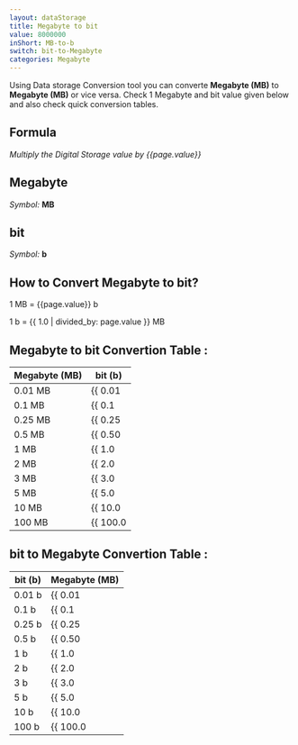 ```yaml
---
layout: dataStorage
title: Megabyte to bit
value: 8000000
inShort: MB-to-b
switch: bit-to-Megabyte
categories: Megabyte
---
```


Using Data storage Conversion tool you can converte **Megabyte (MB)** to **Megabyte (MB)** or vice versa. Check 1 Megabyte and bit value given below and also check quick conversion tables.

## Formula
*Multiply the Digital Storage value by {{page.value}}*

## Megabyte
*Symbol:* **MB**

## bit
*Symbol:* **b**

## How to Convert Megabyte to bit?

1 MB = {{page.value}} b

1 b = {{ 1.0 | divided_by: page.value }} MB


## Megabyte to bit Convertion Table :

| Megabyte (MB) | bit (b) |
| ---- | ---- |
| 0.01 MB | {{ 0.01 | times: page.value }} b |
| 0.1 MB | {{ 0.1 | times: page.value }} b |
| 0.25 MB | {{ 0.25 | times: page.value }} b |
| 0.5 MB | {{ 0.50 | times: page.value }} b |
| 1 MB | {{ 1.0 | times: page.value }} b |
| 2 MB | {{ 2.0 | times: page.value }} b |
| 3 MB | {{ 3.0 | times: page.value }} b |
| 5 MB | {{ 5.0 | times: page.value }} b |
| 10 MB | {{ 10.0 | times: page.value }} b |
| 100 MB | {{ 100.0 | times: page.value }} b |

## bit to Megabyte Convertion Table :

| bit (b) | Megabyte (MB) |
| ---- | ---- |
| 0.01 b | {{ 0.01 | divided_by: page.value }} MB |
| 0.1 b | {{ 0.1 | divided_by: page.value }} MB |
| 0.25 b | {{ 0.25 | divided_by: page.value }} MB |
| 0.5 b | {{ 0.50 | divided_by: page.value }} MB |
| 1 b | {{ 1.0 | divided_by: page.value }} MB |
| 2 b | {{ 2.0 | divided_by: page.value }} MB |
| 3 b | {{ 3.0 | divided_by: page.value }} MB |
| 5 b | {{ 5.0 | divided_by: page.value }} MB |
| 10 b | {{ 10.0 | divided_by: page.value }} MB |
| 100 b | {{ 100.0 | divided_by: page.value }} MB |


<script>
document.getElementById('selectInput')[8].selected = true
document.getElementById('selectOutput')[0].selected = true
</script>
